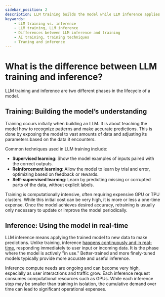 ```yaml
---
sidebar_position: 2
description: LLM training builds the model while LLM inference applies it to generate real-time outputs from new inputs.
keywords:
    - LLM training vs. inference
    - LLM training, LLM inference
    - Differences between LLM inference and training
    - AI training, training techniques
    - Traning and inference
---
```


# What is the difference between LLM training and inference?

LLM training and inference are two different phases in the lifecycle of a model.

## Training: Building the model’s understanding

Training occurs initially when building an LLM. It is about teaching the model how to recognize patterns and make accurate predictions. This is done by exposing the model to vast amounts of data and adjusting its parameters based on the data it encounters.

Common techniques used in LLM training include:

- **Supervised learning**: Show the model examples of inputs paired with the correct outputs.
- **Reinforcement learning**: Allow the model to learn by trial and error, optimizing based on feedback or rewards.
- **Self-supervised learning**: Learn by predicting missing or corrupted parts of the data, without explicit labels.

Training is computationally intensive, often requiring expensive GPU or TPU clusters. While this initial cost can be very high, it is more or less a one-time expense. Once the model achieves desired accuracy, retraining is usually only necessary to update or improve the model periodically.

## Inference: Using the model in real-time

LLM inference means applying the trained model to new data to make predictions. Unlike training, inference [happens continuously and in real-time](./what-is-llm-inference), responding immediately to user input or incoming data. It is the phase where the model is actively "in use." Better-trained and more finely-tuned models typically provide more accurate and useful inference.

Inference compute needs are ongoing and can become very high, especially as user interactions and traffic grow. Each inference request consumes computational resources such as GPUs. While each inference step may be smaller than training in isolation, the cumulative demand over time can lead to significant operational expenses.
